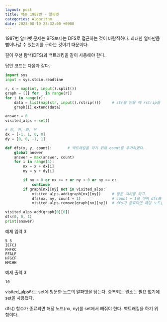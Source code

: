 ```yaml
---
layout: post
title: 백준 1987번 - 알파벳
categories: Algorithm
date: 2023-08-19 23:32:00 +0900
---
```

1987번 알파벳 문제는 BFS보다는 DFS로 접근하는 것이 바람직하다. 최대한 얼마만큼 뻗어나갈 수 있는지를 구하는 것이기 때문이다.

깊이 우선 탐색(DFS)과 백트래킹을 같이 사용해야 한다.

답안 코드는 다음과 같다.

```python
import sys
input = sys.stdin.readline

r, c = map(int, input().split())
graph = [[] for _ in range(r)]
for i in range(r):
    data = list(map(str, input().rstrip()))     # str을 받을 때 rstrip을 하여 뒤에 빈칸이 포함되지 않도록 한다.
    graph[i].extend(data)

answer = 0
visited_alps = set()

# 상, 하, 좌, 우
dx = [-1, 1, 0, 0]
dy = [0, 0, -1, 1]

def dfs(x, y, count):       # 백트래킹을 하기 위해 count를 추가하였다.
    global answer
    answer = max(answer, count)
    for i in range(4):
        nx = x + dx[i]
        ny = y + dy[i]

        if nx < 0 or nx >= r or ny < 0 or ny >= c:
            continue
        if graph[nx][ny] not in visited_alps:
            visited_alps.add(graph[nx][ny])     # 방문 처리를 하고
            dfs(nx, ny, count + 1)              # count + 1을 하여 dfs를 호출하고
            visited_alps.remove(graph[nx][ny])  # dfs가 종료되면 해당 노드를 set에서 빼준다.

visited_alps.add(graph[0][0])
dfs(0, 0, 1)
print(answer)
```

예제 입력 3

```
5 5
IEFCJ
FHFKC
FFALF
HFGCF
HMCHH
```

예제 출력 3

```
10
```

visited_alps라는 set에 방문한 노드의 알파벳을 담는다. 중복되는 원소는 필요 없기에 set을 사용했다.

dfs() 함수가 종료되면 해당 노드(nx, ny)를 set에서 빼줘야 한다. 백트래킹을 하기 위함이다.